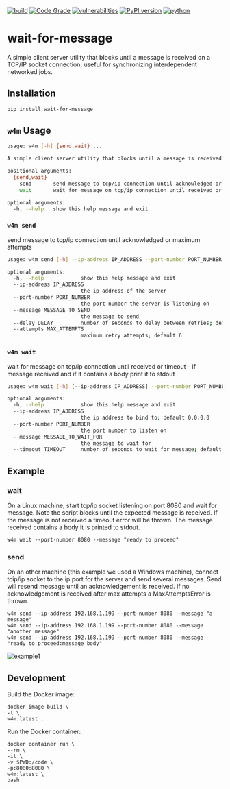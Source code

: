 [![build](https://github.com/soda480/wait-for-message/actions/workflows/main.yml/badge.svg)](https://github.com/soda480/wait-for-message/actions/workflows/main.yml)
[![Code Grade](https://api.codiga.io/project/34932/status/svg)](https://app.codiga.io/hub/project/34932/wait-for-message)
[![vulnerabilities](https://img.shields.io/badge/vulnerabilities-None-brightgreen)](https://pypi.org/project/bandit/)
[![PyPI version](https://badge.fury.io/py/wait-for-message.svg)](https://badge.fury.io/py/wait-for-message)
[![python](https://img.shields.io/badge/python-3.7%20%7C%203.8%20%7C%203.9%20%7C%203.10-teal)](https://www.python.org/downloads/)
# wait-for-message

A simple client server utility that blocks until a message is received on a TCP/IP socket connection; useful for synchronizing interdependent networked jobs.

## Installation
```bash
pip install wait-for-message
```

## `w4m` Usage
```bash
usage: w4m [-h] {send,wait} ...

A simple client server utility that blocks until a message is received on a TCP/IP socket connection

positional arguments:
  {send,wait}
    send       send message to tcp/ip connection until acknowledged or maximum attempts
    wait       wait for message on tcp/ip connection until received or timeout

optional arguments:
  -h, --help   show this help message and exit
```

### `w4m send`

send message to tcp/ip connection until acknowledged or maximum attempts

```bash
usage: w4m send [-h] --ip-address IP_ADDRESS --port-number PORT_NUMBER --message MESSAGE_TO_SEND [--delay DELAY] [--attempts MAX_ATTEMPTS]

optional arguments:
  -h, --help            show this help message and exit
  --ip-address IP_ADDRESS
                        the ip address of the server
  --port-number PORT_NUMBER
                        the port number the server is listening on
  --message MESSAGE_TO_SEND
                        the message to send
  --delay DELAY         number of seconds to delay between retries; default 10
  --attempts MAX_ATTEMPTS
                        maximum retry attempts; default 6
```

### `w4m wait`

wait for message on tcp/ip connection until received or timeout - if message received and if it contains a body print it to stdout

```bash
usage: w4m wait [-h] [--ip-address IP_ADDRESS] --port-number PORT_NUMBER --message MESSAGE_TO_WAIT_FOR [--timeout TIMEOUT]

optional arguments:
  -h, --help            show this help message and exit
  --ip-address IP_ADDRESS
                        the ip address to bind to; default 0.0.0.0
  --port-number PORT_NUMBER
                        the port number to listen on
  --message MESSAGE_TO_WAIT_FOR
                        the message to wait for
  --timeout TIMEOUT     number of seconds to wait for message; default 900 (i.e. 15 minutes)
```

## Example

### wait

On a Linux machine, start tcp/ip socket listening on port 8080 and wait for message. Note the script blocks until the expected message is received. If the message is not received a timeout error will be thrown. The message received contains a body it is printed to stdout.

```
w4m wait --port-number 8080 --message "ready to proceed"
```

### send

On an other machine (this example we used a Windows machine), connect tcip/ip socket to the ip:port for the server and send several messages. Send will resend message until an acknowledgement is received. If no acknowledgement is received after max attempts a MaxAttemptsError is thrown.

```
w4m send --ip-address 192.168.1.199 --port-number 8080 --message "a message"
w4m send --ip-address 192.168.1.199 --port-number 8080 --message "another message"
w4m send --ip-address 192.168.1.199 --port-number 8080 --message "ready to proceed:message body"
```

![example1](https://raw.githubusercontent.com/soda480/wait-for-message/main/docs/images/execution.gif)

## Development

Build the Docker image:
```
docker image build \
-t \
w4m:latest .
```

Run the Docker container:
```
docker container run \
--rm \
-it \
-v $PWD:/code \
-p:8080:8080 \
w4m:latest \
bash
```